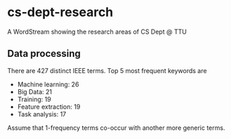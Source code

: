 # cs-dept-research
A WordStream showing the research areas of CS Dept @ TTU

## Data processing

There are 427 distinct IEEE terms. Top 5 most frequent keywords are

- Machine learning: 26
- Big Data: 21
- Training: 19
- Feature extraction: 19
- Task analysis: 17

Assume that 1-frequency terms co-occur with another more generic terms.
